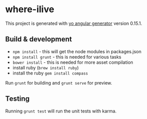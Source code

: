 # where-ilive

This project is generated with [yo angular generator](https://github.com/yeoman/generator-angular)
version 0.15.1.

## Build & development

- `npm install` - this will get the node modules in packages.json
- `npm install grunt` - this is needed for various tasks
- `bower install` - this is needed for more asset compilation
- install ruby (`brew install ruby`)
- install the ruby `gem install compass`

Run `grunt` for building and `grunt serve` for preview.

## Testing

Running `grunt test` will run the unit tests with karma.
